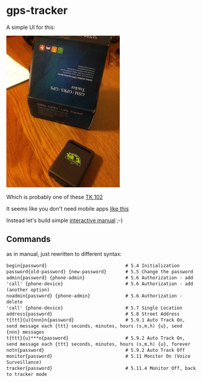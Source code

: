 # gps-tracker

A simple UI for this:

![Unknown GPS Tracker](./doc/device.jpg)

Which is probably one of these 
[TK 102](http://www.ebay.com/sch/i.html?_odkw=GPS+tracker+TK&_osacat=0&_from=R40&_trksid=p2045573.m570.l1313.TR0.TRC0.H0.XGPS+tracker+TK+102.TRS0&_nkw=GPS+tracker+TK+102&_sacat=0)

It seems like you don't need  mobile apps [like this](http://www.starburstsoftware.co.uk/gpstracker/)

Instead let's build simple [interactive manual](http://ainthek.github.io/gps-tracker/www/index.html) ;-)

## Commands

as in manual, just rewritten to different syntax: 



	begin{password}								# 5.4 Initialization
	password{old-password} {new-password} 		# 5.5 Change the password
	admin{password} {phone-admin}				# 5.6 Authorization - add
	'call' {phone-device}						# 5.6 Authorization - add (another option)
	noadmin{password} {phone-admin}				# 5.6 Authorization - delete
	'call' {phone-device}						# 5.7 Single Location
	address{password}							# 5.8 Street Address			
	t{ttt}{u}{nnn}n{password}					# 5.9.1 Auto Track On, send message each {ttt} seconds, minutes, hours (s,m,h) {u}, send {nnn} messages
	t{ttt}{u}***n{password}						# 5.9.2 Auto Track On, send message each {ttt} seconds, minutes, hours (s,m,h) {u}, forever
	notn{password}								# 5.9.2 Auto Track Off
	monitor{password}							# 5.11 Monitor On (Voice Surveillance)
	tracker{password}							# 5.11.4 Monitor Off, back to tracker mode
	



	






	
	



